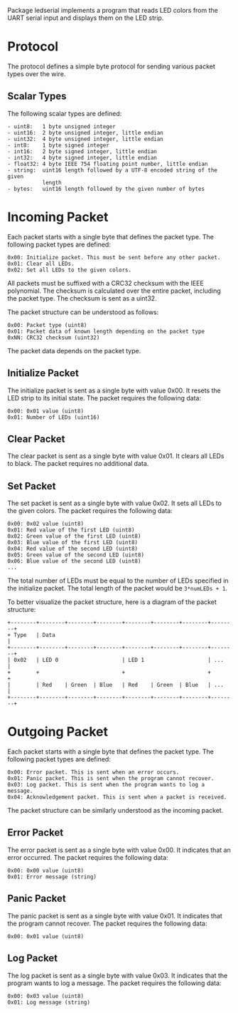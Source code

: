 Package ledserial implements a program that reads LED colors from the UART
serial input and displays them on the LED strip.

# Protocol

The protocol defines a simple byte protocol for sending various packet types
over the wire.

## Scalar Types

The following scalar types are defined:

    - uint8:   1 byte unsigned integer
    - uint16:  2 byte unsigned integer, little endian
    - uint32:  4 byte unsigned integer, little endian
    - int8:    1 byte signed integer
    - int16:   2 byte signed integer, little endian
    - int32:   4 byte signed integer, little endian
    - float32: 4 byte IEEE 754 floating point number, little endian
    - string:  uint16 length followed by a UTF-8 encoded string of the given
               length
    - bytes:   uint16 length followed by the given number of bytes

# Incoming Packet

Each packet starts with a single byte that defines the packet type. The
following packet types are defined:

	0x00: Initialize packet. This must be sent before any other packet.
	0x01: Clear all LEDs.
	0x02: Set all LEDs to the given colors.

All packets must be suffixed with a CRC32 checksum with the IEEE polynomial.
The checksum is calculated over the entire packet, including the packet type.
The checksum is sent as a uint32.

The packet structure can be understood as follows:

	0x00: Packet type (uint8)
	0x01: Packet data of known length depending on the packet type
    0xNN: CRC32 checksum (uint32)

The packet data depends on the packet type.

## Initialize Packet

The initialize packet is sent as a single byte with value 0x00. It resets the
LED strip to its initial state. The packet requires the following data:

	0x00: 0x01 value (uint8)
	0x01: Number of LEDs (uint16)

## Clear Packet

The clear packet is sent as a single byte with value 0x01. It clears all LEDs
to black. The packet requires no additional data.

## Set Packet

The set packet is sent as a single byte with value 0x02. It sets all LEDs to
the given colors. The packet requires the following data:

	0x00: 0x02 value (uint8)
	0x01: Red value of the first LED (uint8)
	0x02: Green value of the first LED (uint8)
	0x03: Blue value of the first LED (uint8)
	0x04: Red value of the second LED (uint8)
	0x05: Green value of the second LED (uint8)
	0x06: Blue value of the second LED (uint8)
	...

The total number of LEDs must be equal to the number of LEDs specified in the
initialize packet. The total length of the packet would be `3*numLEDs + 1`.

To better visualize the packet structure, here is a diagram of the packet
structure:

	+--------+--------+--------+--------+--------+--------+--------+--------+
	+ Type   | Data                                                         |
	+--------+--------+--------+--------+--------+--------+--------+--------+
	| 0x02   | LED 0                    | LED 1                    | ...	|
	+        +                          +                          +        +
	|        | Red    | Green  | Blue   | Red    | Green  | Blue   | ...	|
	+--------+--------+--------+--------+--------+--------+--------+--------+

# Outgoing Packet

Each packet starts with a single byte that defines the packet type. The
following packet types are defined:

	0x00: Error packet. This is sent when an error occurs.
	0x01: Panic packet. This is sent when the program cannot recover.
    0x03: Log packet. This is sent when the program wants to log a message.
    0x04: Acknowledgement packet. This is sent when a packet is received.

The packet structure can be similarly understood as the incoming packet.

## Error Packet

The error packet is sent as a single byte with value 0x00. It indicates that
an error occurred. The packet requires the following data:

	0x00: 0x00 value (uint8)
	0x01: Error message (string)

## Panic Packet

The panic packet is sent as a single byte with value 0x01. It indicates that
the program cannot recover. The packet requires the following data:

	0x00: 0x01 value (uint8)

## Log Packet

The log packet is sent as a single byte with value 0x03. It indicates that
the program wants to log a message. The packet requires the following data:

    0x00: 0x03 value (uint8)
    0x01: Log message (string)
